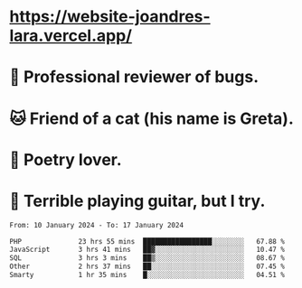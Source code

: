 # https://website-joandres-lara.vercel.app/
# 🐛 Professional reviewer of bugs.
# 🐱 Friend of a cat (his name is Greta).
# 📜 Poetry lover.
# 🎸 Terrible playing guitar, but I try.

<!--START_SECTION:waka-->

```txt
From: 10 January 2024 - To: 17 January 2024

PHP              23 hrs 55 mins  █████████████████░░░░░░░░   67.88 %
JavaScript       3 hrs 41 mins   ██▓░░░░░░░░░░░░░░░░░░░░░░   10.47 %
SQL              3 hrs 3 mins    ██▒░░░░░░░░░░░░░░░░░░░░░░   08.67 %
Other            2 hrs 37 mins   ██░░░░░░░░░░░░░░░░░░░░░░░   07.45 %
Smarty           1 hr 35 mins    █░░░░░░░░░░░░░░░░░░░░░░░░   04.51 %
```

<!--END_SECTION:waka-->
